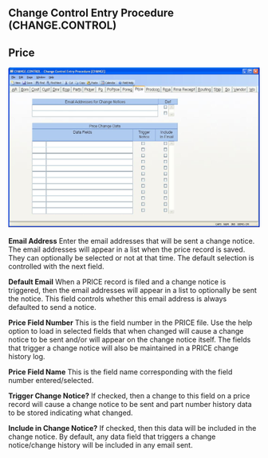 ##  Change Control Entry Procedure (CHANGE.CONTROL)

<PageHeader />

##  Price

![](./CHANGE-CONTROL-12.jpg)

**Email Address** Enter the email addresses that will be sent a change notice.
The email addresses will appear in a list when the price record is saved. They
can optionally be selected or not at that time. The default selection is
controlled with the next field.  
  
**Default Email** When a PRICE record is filed and a change notice is
triggered, then the email addresses will appear in a list to optionally be
sent the notice. This field controls whether this email address is always
defaulted to send a notice.  
  
**Price Field Number** This is the field number in the PRICE file. Use the
help option to load in selected fields that when changed will cause a change
notice to be sent and/or will appear on the change notice itself. The fields
that trigger a change notice will also be maintained in a PRICE change history
log.  
  
**Price Field Name** This is the field name corresponding with the field
number entered/selected.  
  
**Trigger Change Notice?** If checked, then a change to this field on a price
record will cause a change notice to be sent and part number history data to
be stored indicating what changed.  
  
**Include in Change Notice?** If checked, then this data will be included in
the change notice. By default, any data field that triggers a change
notice/change history will be included in any email sent.  
  
  
<badge text= "Version 8.10.57" vertical="middle" />

<PageFooter />